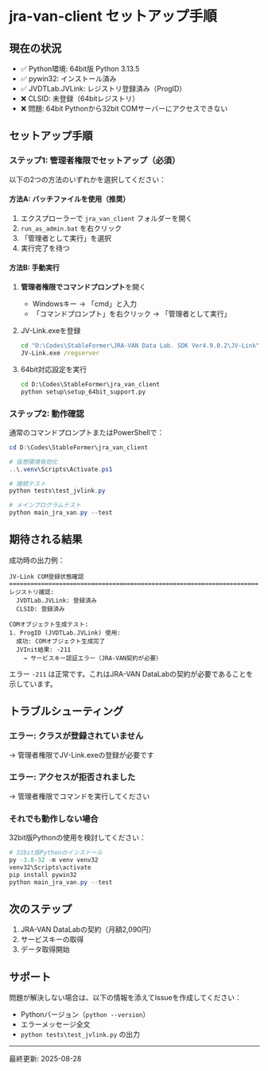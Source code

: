 # jra-van-client セットアップ手順

## 現在の状況

- ✅ Python環境: 64bit版 Python 3.13.5
- ✅ pywin32: インストール済み
- ✅ JVDTLab.JVLink: レジストリ登録済み（ProgID）
- ❌ CLSID: 未登録（64bitレジストリ）
- ❌ 問題: 64bit Pythonから32bit COMサーバーにアクセスできない

## セットアップ手順

### ステップ1: 管理者権限でセットアップ（必須）

以下の2つの方法のいずれかを選択してください：

#### 方法A: バッチファイルを使用（推奨）

1. エクスプローラーで `jra_van_client` フォルダーを開く
2. `run_as_admin.bat` を右クリック
3. 「管理者として実行」を選択
4. 実行完了を待つ

#### 方法B: 手動実行

1. **管理者権限でコマンドプロンプト**を開く
   - Windowsキー → 「cmd」と入力
   - 「コマンドプロンプト」を右クリック → 「管理者として実行」

2. JV-Link.exeを登録
   ```cmd
   cd "D:\Codes\StableFormer\JRA-VAN Data Lab. SDK Ver4.9.0.2\JV-Link"
   JV-Link.exe /regserver
   ```

3. 64bit対応設定を実行
   ```cmd
   cd D:\Codes\StableFormer\jra_van_client
   python setup\setup_64bit_support.py
   ```

### ステップ2: 動作確認

通常のコマンドプロンプトまたはPowerShellで：

```powershell
cd D:\Codes\StableFormer\jra_van_client

# 仮想環境有効化
..\.venv\Scripts\Activate.ps1

# 接続テスト
python tests\test_jvlink.py

# メインプログラムテスト
python main_jra_van.py --test
```

## 期待される結果

成功時の出力例：
```
JV-Link COM登録状態確認
======================================================================
レジストリ確認:
  JVDTLab.JVLink: 登録済み
  CLSID: 登録済み

COMオブジェクト生成テスト:
1. ProgID (JVDTLab.JVLink) 使用:
  成功: COMオブジェクト生成完了
  JVInit結果: -211
    → サービスキー認証エラー（JRA-VAN契約が必要）
```

エラー `-211` は正常です。これはJRA-VAN DataLabの契約が必要であることを示しています。

## トラブルシューティング

### エラー: クラスが登録されていません

→ 管理者権限でJV-Link.exeの登録が必要です

### エラー: アクセスが拒否されました

→ 管理者権限でコマンドを実行してください

### それでも動作しない場合

32bit版Pythonの使用を検討してください：

```powershell
# 32bit版Pythonのインストール
py -3.8-32 -m venv venv32
venv32\Scripts\activate
pip install pywin32
python main_jra_van.py --test
```

## 次のステップ

1. JRA-VAN DataLabの契約（月額2,090円）
2. サービスキーの取得
3. データ取得開始

## サポート

問題が解決しない場合は、以下の情報を添えてIssueを作成してください：

- Pythonバージョン（`python --version`）
- エラーメッセージ全文
- `python tests\test_jvlink.py` の出力

---
最終更新: 2025-08-28